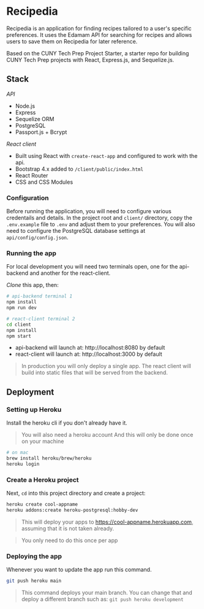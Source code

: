 # Recipedia

Recipedia is an application for finding recipes tailored to a user's specific preferences. It uses the Edamam API for searching for recipes and allows users to save them on Recipedia for later reference.

Based on the CUNY Tech Prep Project Starter, a starter repo for building CUNY Tech Prep projects with React, Express.js, and Sequelize.js.

## Stack

_API_

- Node.js
- Express
- Sequelize ORM
- PostgreSQL
- Passport.js + Bcrypt

_React client_

- Built using React with `create-react-app` and configured to work with the api.
- Bootstrap 4.x added to `/client/public/index.html`
- React Router
- CSS and CSS Modules

### Configuration

Before running the application, you will need to configure various credentails and details. In the project root and `client/` directory, copy the `.env.example` file to `.env` and adjust them to your preferences. You will also need to configure the PostgreSQL database settings at `api/config/config.json`.

### Running the app

For local development you will need two terminals open, one for the api-backend and another for the react-client.

_Clone_ this app, then:

```bash
# api-backend terminal 1
npm install
npm run dev
```

```bash
# react-client terminal 2
cd client
npm install
npm start
```

- api-backend will launch at: http://localhost:8080 by default
- react-client will launch at: http://localhost:3000 by default

> In production you will only deploy a single app. The react client will build into static files that will be served from the backend.

## Deployment

### Setting up Heroku

Install the heroku cli if you don't already have it.

> You will also need a heroku account
> And this will only be done once on your machine

```bash
# on mac
brew install heroku/brew/heroku
heroku login
```

### Create a Heroku project

Next, `cd` into this project directory and create a project:

```bash
heroku create cool-appname
heroku addons:create heroku-postgresql:hobby-dev
```

> This will deploy your apps to https://cool-appname.herokuapp.com, assuming that it is not taken already.

> You only need to do this once per app

### Deploying the app

Whenever you want to update the app run this command.

```bash
git push heroku main
```

> This command deploys your main branch. You can change that and deploy a different branch such as: `git push heroku development`
